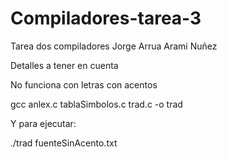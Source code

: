 # Compiladores-tarea-3
Tarea dos compiladores
Jorge Arrua
Arami Nuñez


Detalles a tener en cuenta

No funciona con letras con acentos

gcc anlex.c tablaSimbolos.c trad.c -o trad

Y para ejecutar:

./trad fuenteSinAcento.txt
